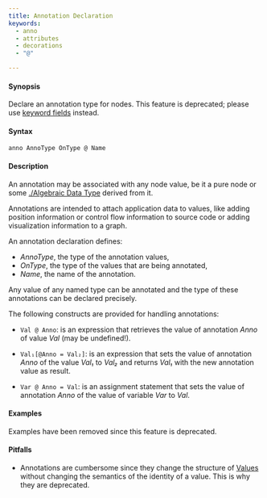```yaml
---
title: Annotation Declaration
keywords:
  - anno
  - attributes
  - decorations
  - "@"

---
```


#### Synopsis

Declare an annotation type for nodes. This feature is deprecated; please use [keyword fields](../../../Rascal/Declarations/AlgebraicDataType/index.md) instead.

#### Syntax

`anno AnnoType OnType @ Name`

#### Description

An annotation may be associated with any node value, be it a pure node or some [./Algebraic Data Type](../../../Rascal/Declarations/AlgebraicDataType/index.md) derived from it.

Annotations are intended to attach application data to values,
like adding position information or control flow information to source code or adding visualization information to a graph.

An annotation declaration defines:

*  _AnnoType_, the type of the annotation values,
*  _OnType_, the type of the values that are being annotated,
*  _Name_, the name of the annotation.


Any value of any named type can be annotated and the type of these annotations can be declared precisely.

The following constructs are provided for handling annotations:

*  `Val @ Anno`: is an expression that retrieves the value of annotation _Anno_ of value _Val_ (may be undefined!). 

*  `Val₁[@Anno = Val₂]`: is an expression that sets the value of annotation _Anno_ of the value _Val₁_ to _Val₂_
   and returns _Val₁_ with the new annotation value as result. 

*  `Var @ Anno = Val`: is an assignment statement that sets the value of annotation _Anno_ of the value of variable _Var_ to _Val_.

#### Examples

Examples have been removed since this feature is deprecated. 

#### Pitfalls

* Annotations are cumbersome since they change the structure of [Values](../../../Rascal/Expressions/Values/index.md) without changing the semantics of the identity of a value. This is why they are deprecated.

